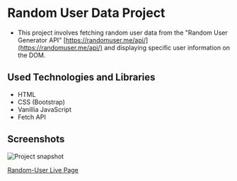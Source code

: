 
# Random User Data Project

- This project involves fetching random user data from the "Random User Generator API" [https://randomuser.me/api/](https://randomuser.me/api/)  and displaying specific user information on the DOM. 


## Used Technologies and Libraries

- HTML
- CSS (Bootstrap)
- Vanillia JavaScript
- Fetch API 

## Screenshots
![Project snapshot](./video.gif) 

[Random-User Live Page](https://sedadiriker.github.io/Clarusway-BootCamp-/JAVASCR%C4%B0PT/random-user-tw/)